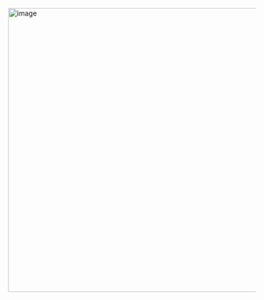 
<img width="1256" height="580" alt="image" src="https://github.com/user-attachments/assets/21fea066-fa28-4be0-92d9-83d60c10266f" />
